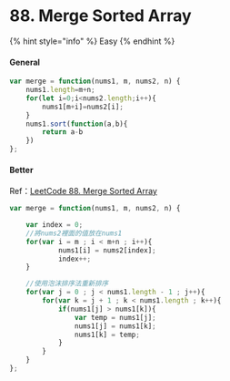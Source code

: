 # 88. Merge Sorted Array

{% hint style="info" %}
Easy
{% endhint %}

#### General

```javascript
var merge = function(nums1, m, nums2, n) {
    nums1.length=m+n;
    for(let i=0;i<nums2.length;i++){
        nums1[m+i]=nums2[i];
    }
    nums1.sort(function(a,b){
        return a-b
    })
};
```

#### Better

Ref：[LeetCode 88. Merge Sorted Array](https://skyyen999.gitbooks.io/-leetcode-with-javascript/content/questions/88md.html)

```javascript
var merge = function(nums1, m, nums2, n) {

    var index = 0;
    //將nums2裡面的值放在nums1
    for(var i = m ; i < m+n ; i++){
            nums1[i] = nums2[index];
            index++;
    }

    //使用泡沫排序法重新排序
    for(var j = 0 ; j < nums1.length - 1 ; j++){
        for(var k = j + 1 ; k < nums1.length ; k++){
            if(nums1[j] > nums1[k]){
                var temp = nums1[j];
                nums1[j] = nums1[k];
                nums1[k] = temp;
            }
        }
    }
};
```


